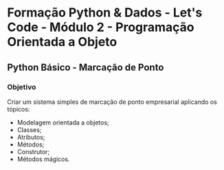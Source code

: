 # Formação Python & Dados - Let's Code - Módulo 2 - Programação Orientada a Objeto

## Python Básico - Marcação de Ponto

### Objetivo
Criar um sistema simples de marcação de ponto empresarial aplicando os tópicos:
- Modelagem orientada a objetos;
- Classes;
- Atributos;
- Métodos;
- Construtor;
- Métodos mágicos.
